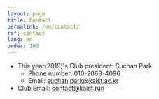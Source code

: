 ```yaml
---
layout: page
title: Contact
permalink: /en/contact/
ref: contact
lang: en
order: 100
---
```


- This year(2019)'s Club president: Suchan Park
  - Phone number: 010-2068-4096
  - Email: [suchan.park@kaist.ac.kr](mailto:suchan.park@kaist.ac.kr)
- Club Email: [contact@kaist.run](mailto:contact@kaist.run)